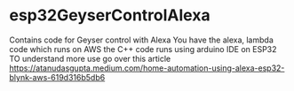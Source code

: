 # esp32GeyserControlAlexa
Contains code for Geyser control with Alexa
You have the alexa, lambda code which runs on AWS
the C++ code runs using arduino IDE on ESP32
TO understand more use go over this article 
https://atanudasgupta.medium.com/home-automation-using-alexa-esp32-blynk-aws-619d316b5db6
